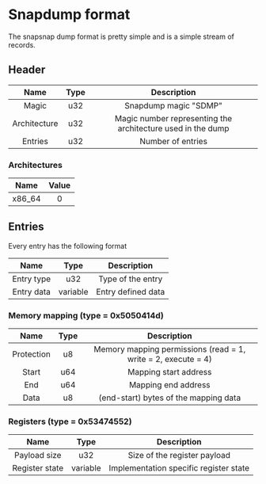 # Snapdump format

The snapsnap dump format is pretty simple and is a simple stream of records.

## Header

| Name         | Type  | Description                                                 |
| :---:        | :---: | :----------:                                                |
| Magic        | u32   | Snapdump magic "SDMP"                                       |
| Architecture | u32   | Magic number representing the architecture used in the dump |
| Entries      | u32   | Number of entries                                           |

### Architectures

| Name    | Value |
| :---:   | :---: |
| x86\_64 | 0     |

## Entries

Every entry has the following format

| Name       | Type     | Description        |
| :---:      | :---:    | :----------:       |
| Entry type | u32      | Type of the entry  |
| Entry data | variable | Entry defined data |

### Memory mapping (type = 0x5050414d)

| Name       | Type     | Description                                                   |
| :---:      | :---:    | :----------:                                                  |
| Protection | u8       | Memory mapping permissions (read = 1, write = 2, execute = 4) |
| Start      | u64      | Mapping start address                                         |
| End        | u64      | Mapping end address                                           |
| Data       | u8       | (end-start) bytes of the mapping data                         |

### Registers (type = 0x53474552)

| Name           | Type     | Description                            |
| :---:          | :---:    | :----------:                           |
| Payload size   | u32      | Size of the register payload           |
| Register state | variable | Implementation specific register state |
